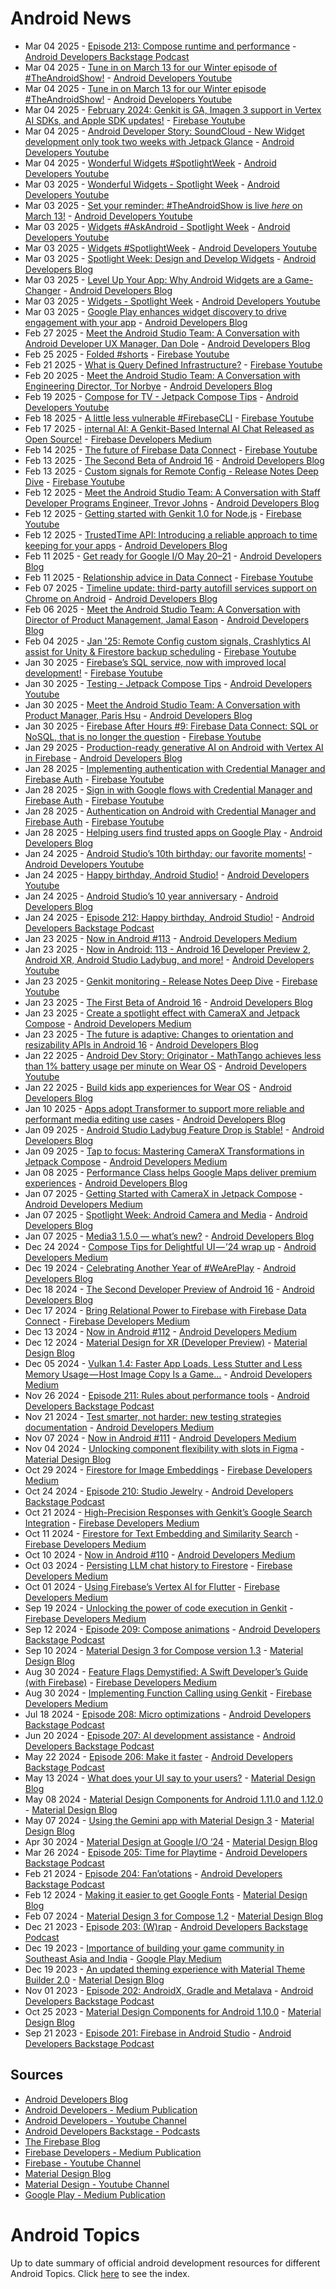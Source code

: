 # Android News

<!-- NEWS:START -->
- Mar 04 2025 - [Episode 213: Compose runtime and performance](http://adbackstage.libsyn.com/episode-213-compose-runtime-and-performance) - [Android Developers Backstage Podcast](https://adbackstage.libsyn.com/)
- Mar 04 2025 - [Tune in on March 13 for our Winter episode of #TheAndroidShow!](https://www.youtube.com/watch?v=azDPpgHa4Pw) - [Android Developers Youtube](https://www.youtube.com/c/AndroidDevelopers)
- Mar 04 2025 - [Tune in on March 13 for our Winter episode #TheAndroidShow!](https://www.youtube.com/watch?v=6Nwq0oI41lg) - [Android Developers Youtube](https://www.youtube.com/c/AndroidDevelopers)
- Mar 04 2025 - [February 2024: Genkit is GA, Imagen 3 support in Vertex AI SDKs, and Apple SDK updates!](https://www.youtube.com/watch?v=YUgXJkNqH9Q) - [Firebase Youtube](https://www.youtube.com/user/Firebase)
- Mar 04 2025 - [Android Developer Story: SoundCloud - New Widget development only took two weeks with Jetpack Glance](https://www.youtube.com/watch?v=JAafI2DuxKI) - [Android Developers Youtube](https://www.youtube.com/c/AndroidDevelopers)
- Mar 04 2025 - [Wonderful Widgets #SpotlightWeek](https://www.youtube.com/watch?v=SGk_hx2sXEo) - [Android Developers Youtube](https://www.youtube.com/c/AndroidDevelopers)
- Mar 03 2025 - [Wonderful Widgets - Spotlight Week](https://www.youtube.com/watch?v=vL9E3i4_cBM) - [Android Developers Youtube](https://www.youtube.com/c/AndroidDevelopers)
- Mar 03 2025 - [Set your reminder: #TheAndroidShow is live *here* on March 13!](https://www.youtube.com/watch?v=gapm5MlH-ZU) - [Android Developers Youtube](https://www.youtube.com/c/AndroidDevelopers)
- Mar 03 2025 - [Widgets #AskAndroid - Spotlight Week](https://www.youtube.com/watch?v=ufWVy9Xdx2s) - [Android Developers Youtube](https://www.youtube.com/c/AndroidDevelopers)
- Mar 03 2025 - [Widgets #SpotlightWeek](https://www.youtube.com/watch?v=3Eu7xBBv9_4) - [Android Developers Youtube](https://www.youtube.com/c/AndroidDevelopers)
- Mar 03 2025 - [Spotlight Week: Design and Develop Widgets](http://android-developers.googleblog.com/2025/03/spotlight-week-widgets.html) - [Android Developers Blog](https://android-developers.googleblog.com/)
- Mar 03 2025 - [Level Up Your App: Why Android Widgets are a Game-Changer](http://android-developers.googleblog.com/2025/03/level-up-your-app-why-android-widgets.html) - [Android Developers Blog](https://android-developers.googleblog.com/)
- Mar 03 2025 - [Widgets - Spotlight Week](https://www.youtube.com/watch?v=tdV6OPC5lEc) - [Android Developers Youtube](https://www.youtube.com/c/AndroidDevelopers)
- Mar 03 2025 - [Google Play enhances widget discovery to drive engagement with your app](http://android-developers.googleblog.com/2025/03/google-play-enhances-widget-discovery.html) - [Android Developers Blog](https://android-developers.googleblog.com/)
- Feb 27 2025 - [Meet the Android Studio Team: A Conversation with Android Developer UX Manager, Dan Dole](http://android-developers.googleblog.com/2025/02/meet-android-studio-team-dan-dole.html) - [Android Developers Blog](https://android-developers.googleblog.com/)
- Feb 25 2025 - [Folded #shorts](https://www.youtube.com/watch?v=fIRh1BHN-W0) - [Firebase Youtube](https://www.youtube.com/user/Firebase)
- Feb 21 2025 - [What is Query Defined  Infrastructure?](https://www.youtube.com/watch?v=hbGdEVceWCo) - [Firebase Youtube](https://www.youtube.com/user/Firebase)
- Feb 20 2025 - [Meet the Android Studio Team: A Conversation with Engineering Director, Tor Norbye](http://android-developers.googleblog.com/2025/02/meet-android-studio-team-tor-norbye.html) - [Android Developers Blog](https://android-developers.googleblog.com/)
- Feb 19 2025 - [Compose for TV - Jetpack Compose Tips](https://www.youtube.com/watch?v=ruJj-wXE3aE) - [Android Developers Youtube](https://www.youtube.com/c/AndroidDevelopers)
- Feb 18 2025 - [A little less vulnerable #FirebaseCLI](https://www.youtube.com/watch?v=gn3b8pArhuA) - [Firebase Youtube](https://www.youtube.com/user/Firebase)
- Feb 17 2025 - [internal AI: A Genkit-Based Internal AI Chat Released as Open Source!](https://medium.com/firebase-developers/internal-ai-a-genkit-based-internal-ai-chat-released-as-open-source-37795896a106?source=rss----8e8b7dc6774d---4) - [Firebase Developers Medium](https://medium.com/firebase-developers)
- Feb 14 2025 - [The future of Firebase Data Connect](https://www.youtube.com/watch?v=1vz0ubezT7Q) - [Firebase Youtube](https://www.youtube.com/user/Firebase)
- Feb 13 2025 - [The Second Beta of Android 16](http://android-developers.googleblog.com/2025/02/second-beta-android16.html) - [Android Developers Blog](https://android-developers.googleblog.com/)
- Feb 13 2025 - [Custom signals for Remote Config - Release Notes Deep Dive](https://www.youtube.com/watch?v=8InZoAqOZGY) - [Firebase Youtube](https://www.youtube.com/user/Firebase)
- Feb 12 2025 - [Meet the Android Studio Team: A Conversation with Staff Developer Programs Engineer, Trevor Johns](http://android-developers.googleblog.com/2025/02/meet-android-studio-team-trevor-johns.html) - [Android Developers Blog](https://android-developers.googleblog.com/)
- Feb 12 2025 - [Getting started with Genkit 1.0 for Node.js](https://www.youtube.com/watch?v=3p1P5grjXIQ) - [Firebase Youtube](https://www.youtube.com/user/Firebase)
- Feb 12 2025 - [TrustedTime API: Introducing a reliable approach to time keeping for your apps](http://android-developers.googleblog.com/2025/02/trustedtime-api-introducing-reliable-approach-to-time-keeping-for-apps.html) - [Android Developers Blog](https://android-developers.googleblog.com/)
- Feb 11 2025 - [Get ready for Google I/O May 20–21](http://android-developers.googleblog.com/2025/02/get-ready-for-google-io-2025.html) - [Android Developers Blog](https://android-developers.googleblog.com/)
- Feb 11 2025 - [Relationship advice in Data Connect](https://www.youtube.com/watch?v=GC-WsYsYBi0) - [Firebase Youtube](https://www.youtube.com/user/Firebase)
- Feb 07 2025 - [Timeline update: third-party autofill services support on Chrome on Android](http://android-developers.googleblog.com/2025/02/chrome-3p-autofill-services-update.html) - [Android Developers Blog](https://android-developers.googleblog.com/)
- Feb 06 2025 - [Meet the Android Studio Team: A Conversation with Director of Product Management, Jamal Eason](http://android-developers.googleblog.com/2025/02/meet-the-android-studio-team-Jamal-Eason.html) - [Android Developers Blog](https://android-developers.googleblog.com/)
- Feb 04 2025 - [Jan '25: Remote Config custom signals, Crashlytics AI assist for Unity & Firestore backup scheduling](https://www.youtube.com/watch?v=Ss1BmbJ_oKk) - [Firebase Youtube](https://www.youtube.com/user/Firebase)
- Jan 30 2025 - [Firebase’s SQL service, now with improved local development!](https://www.youtube.com/watch?v=IETSzcNhcmk) - [Firebase Youtube](https://www.youtube.com/user/Firebase)
- Jan 30 2025 - [Testing - Jetpack Compose Tips](https://www.youtube.com/watch?v=Y9GWnwi9D0I) - [Android Developers Youtube](https://www.youtube.com/c/AndroidDevelopers)
- Jan 30 2025 - [Meet the Android Studio Team: A Conversation with Product Manager, Paris Hsu](http://android-developers.googleblog.com/2025/01/meet-the-android-studio-team-paris-hsu.html) - [Android Developers Blog](https://android-developers.googleblog.com/)
- Jan 30 2025 - [Firebase After Hours #9: Firebase Data Connect: SQL or NoSQL, that is no longer the question](https://www.youtube.com/watch?v=DgqJMpc0uh4) - [Firebase Youtube](https://www.youtube.com/user/Firebase)
- Jan 29 2025 - [Production-ready generative AI on Android with Vertex AI in Firebase](http://android-developers.googleblog.com/2025/01/production-ready-generative-ai-on-android-with-vertex-ai-firebase-.html) - [Android Developers Blog](https://android-developers.googleblog.com/)
- Jan 28 2025 - [Implementing authentication with Credential Manager and Firebase Auth](https://www.youtube.com/watch?v=ELB0W7f_Ib4) - [Firebase Youtube](https://www.youtube.com/user/Firebase)
- Jan 28 2025 - [Sign in with Google flows with Credential Manager and Firebase Auth](https://www.youtube.com/watch?v=P-3GmvmIdRo) - [Firebase Youtube](https://www.youtube.com/user/Firebase)
- Jan 28 2025 - [Authentication on Android with Credential Manager and Firebase Auth](https://www.youtube.com/watch?v=eAyq9AWLRlY) - [Firebase Youtube](https://www.youtube.com/user/Firebase)
- Jan 28 2025 - [Helping users find trusted apps on Google Play](http://android-developers.googleblog.com/2025/01/helping-users-find-trusted-apps-on-google-play.html) - [Android Developers Blog](https://android-developers.googleblog.com/)
- Jan 24 2025 - [Android Studio’s 10th birthday: our favorite moments!](https://www.youtube.com/watch?v=R1uWWjQMYOI) - [Android Developers Youtube](https://www.youtube.com/c/AndroidDevelopers)
- Jan 24 2025 - [Happy birthday, Android Studio!](https://www.youtube.com/watch?v=IhP4xwRPJGY) - [Android Developers Youtube](https://www.youtube.com/c/AndroidDevelopers)
- Jan 24 2025 - [Android Studio’s 10 year anniversary](http://android-developers.googleblog.com/2025/01/android-studios-10-year-anniversary.html) - [Android Developers Blog](https://android-developers.googleblog.com/)
- Jan 24 2025 - [Episode 212: Happy birthday, Android Studio!](http://adbackstage.libsyn.com/episode-212-happy-birthday-android-studio) - [Android Developers Backstage Podcast](https://adbackstage.libsyn.com/)
- Jan 23 2025 - [Now in Android #113](https://medium.com/androiddevelopers/now-in-android-113-d6617517df62?source=rss----95b274b437c2---4) - [Android Developers Medium](https://medium.com/androiddevelopers)
- Jan 23 2025 - [Now in Android: 113 - Android 16 Developer Preview 2, Android XR, Android Studio Ladybug, and more!](https://www.youtube.com/watch?v=Advtp0qApEI) - [Android Developers Youtube](https://www.youtube.com/c/AndroidDevelopers)
- Jan 23 2025 - [Genkit monitoring - Release Notes Deep Dive](https://www.youtube.com/watch?v=9zTgJgXTHPQ) - [Firebase Youtube](https://www.youtube.com/user/Firebase)
- Jan 23 2025 - [The First Beta of Android 16](http://android-developers.googleblog.com/2025/01/first-beta-android16.html) - [Android Developers Blog](https://android-developers.googleblog.com/)
- Jan 23 2025 - [Create a spotlight effect with CameraX and Jetpack Compose](https://medium.com/androiddevelopers/create-a-spotlight-effect-with-camerax-and-jetpack-compose-8a7fa5b76641?source=rss----95b274b437c2---4) - [Android Developers Medium](https://medium.com/androiddevelopers)
- Jan 23 2025 - [The future is adaptive: Changes to orientation and resizability APIs in Android 16](http://android-developers.googleblog.com/2025/01/orientation-and-resizability-changes-in-android-16.html) - [Android Developers Blog](https://android-developers.googleblog.com/)
- Jan 22 2025 - [Android Dev Story: Originator - MathTango achieves less than 1% battery usage per minute on Wear OS](https://www.youtube.com/watch?v=ubtU9lz6KwI) - [Android Developers Youtube](https://www.youtube.com/c/AndroidDevelopers)
- Jan 22 2025 - [Build kids app experiences for Wear OS](http://android-developers.googleblog.com/2025/01/build-kids-app-experiences-for-wear-os.html) - [Android Developers Blog](https://android-developers.googleblog.com/)
- Jan 10 2025 - [Apps adopt Transformer to support more reliable and performant media editing use cases](http://android-developers.googleblog.com/2025/01/apps-adopt-transformer-to-support-more-reliable-media-editing-use-cases.html) - [Android Developers Blog](https://android-developers.googleblog.com/)
- Jan 09 2025 - [Android Studio Ladybug Feature Drop is Stable!](http://android-developers.googleblog.com/2025/01/android-studio-ladybug-feature-drop-is-stable.html) - [Android Developers Blog](https://android-developers.googleblog.com/)
- Jan 09 2025 - [Tap to focus: Mastering CameraX Transformations in Jetpack Compose](https://medium.com/androiddevelopers/tap-to-focus-mastering-camerax-transformations-in-jetpack-compose-440853280a6e?source=rss----95b274b437c2---4) - [Android Developers Medium](https://medium.com/androiddevelopers)
- Jan 08 2025 - [Performance Class helps Google Maps deliver premium experiences](http://android-developers.googleblog.com/2025/01/performance-class-helps-google-maps-deliver-premium-experiences.html) - [Android Developers Blog](https://android-developers.googleblog.com/)
- Jan 07 2025 - [Getting Started with CameraX in Jetpack Compose](https://medium.com/androiddevelopers/getting-started-with-camerax-in-jetpack-compose-781c722ca0c4?source=rss----95b274b437c2---4) - [Android Developers Medium](https://medium.com/androiddevelopers)
- Jan 07 2025 - [Spotlight Week: Android Camera and Media](http://android-developers.googleblog.com/2025/01/spotlight-week-android-camera-and-media.html) - [Android Developers Blog](https://android-developers.googleblog.com/)
- Jan 07 2025 - [Media3 1.5.0 — what’s new?](http://android-developers.googleblog.com/2025/01/media3-150-whats-new.html) - [Android Developers Blog](https://android-developers.googleblog.com/)
- Dec 24 2024 - [Compose Tips for Delightful UI — ’24 wrap up](https://medium.com/androiddevelopers/compose-tips-for-delightful-ui-24-wrap-up-1cfe18163ddd?source=rss----95b274b437c2---4) - [Android Developers Medium](https://medium.com/androiddevelopers)
- Dec 19 2024 - [Celebrating Another Year of #WeArePlay](http://android-developers.googleblog.com/2024/12/celebrating-another-year-of-weareplay.html) - [Android Developers Blog](https://android-developers.googleblog.com/)
- Dec 18 2024 - [The Second Developer Preview of Android 16](http://android-developers.googleblog.com/2024/12/second-developer-preview-android16.html) - [Android Developers Blog](https://android-developers.googleblog.com/)
- Dec 17 2024 - [Bring Relational Power to Firebase with Firebase Data Connect](https://medium.com/firebase-developers/bring-relational-power-to-firebase-with-firebase-data-connect-e65e5c420ca8?source=rss----8e8b7dc6774d---4) - [Firebase Developers Medium](https://medium.com/firebase-developers)
- Dec 13 2024 - [Now in Android #112](https://medium.com/androiddevelopers/now-in-android-112-fc66ce31550c?source=rss----95b274b437c2---4) - [Android Developers Medium](https://medium.com/androiddevelopers)
- Dec 12 2024 - [Material Design for XR (Developer Preview)](https://material.io/blog/material-design-xr-dev-preview) - [Material Design Blog](https://material.io/blog)
- Dec 05 2024 - [Vulkan 1.4: Faster App Loads, Less Stutter and Less Memory Usage — Host Image Copy Is a Game…](https://medium.com/androiddevelopers/vulkan-1-4-faster-app-loads-less-stutter-and-less-memory-usage-host-image-copy-is-a-game-53c57e531f5d?source=rss----95b274b437c2---4) - [Android Developers Medium](https://medium.com/androiddevelopers)
- Nov 26 2024 - [Episode 211: Rules about performance tools](http://adbackstage.libsyn.com/episode-211-rules-about-performance-tools) - [Android Developers Backstage Podcast](https://adbackstage.libsyn.com/)
- Nov 21 2024 - [Test smarter, not harder: new testing strategies documentation](https://medium.com/androiddevelopers/test-smarter-not-harder-new-testing-strategies-documentation-255973814ae3?source=rss----95b274b437c2---4) - [Android Developers Medium](https://medium.com/androiddevelopers)
- Nov 07 2024 - [Now in Android #111](https://medium.com/androiddevelopers/now-in-android-111-9c60a12a8473?source=rss----95b274b437c2---4) - [Android Developers Medium](https://medium.com/androiddevelopers)
- Nov 04 2024 - [Unlocking component flexibility with slots in Figma](https://material.io/blog/material-3-slot-components-figma) - [Material Design Blog](https://material.io/blog)
- Oct 29 2024 - [Firestore for Image Embeddings](https://medium.com/firebase-developers/firestore-for-image-embeddings-f3fa2a5a5058?source=rss----8e8b7dc6774d---4) - [Firebase Developers Medium](https://medium.com/firebase-developers)
- Oct 24 2024 - [Episode 210: Studio Jewelry](http://adbackstage.libsyn.com/episode-210-studio-jewelry) - [Android Developers Backstage Podcast](https://adbackstage.libsyn.com/)
- Oct 21 2024 - [High-Precision Responses with Genkit’s Google Search Integration](https://medium.com/firebase-developers/high-precision-responses-with-genkits-google-search-integration-7f142f5c9693?source=rss----8e8b7dc6774d---4) - [Firebase Developers Medium](https://medium.com/firebase-developers)
- Oct 11 2024 - [Firestore for Text Embedding and Similarity Search](https://medium.com/firebase-developers/firestore-for-text-embedding-and-similarity-search-d74acbc8d6f5?source=rss----8e8b7dc6774d---4) - [Firebase Developers Medium](https://medium.com/firebase-developers)
- Oct 10 2024 - [Now in Android #110](https://medium.com/androiddevelopers/now-in-android-110-a8ae5802604f?source=rss----95b274b437c2---4) - [Android Developers Medium](https://medium.com/androiddevelopers)
- Oct 03 2024 - [Persisting LLM chat history to Firestore](https://medium.com/firebase-developers/persisting-llm-chat-history-to-firestore-4e3716dd67fe?source=rss----8e8b7dc6774d---4) - [Firebase Developers Medium](https://medium.com/firebase-developers)
- Oct 01 2024 - [Using Firebase’s Vertex AI for Flutter](https://medium.com/firebase-developers/using-firebases-vertex-ai-for-flutter-abdd85d1d1a8?source=rss----8e8b7dc6774d---4) - [Firebase Developers Medium](https://medium.com/firebase-developers)
- Sep 19 2024 - [Unlocking the power of code execution in Genkit](https://medium.com/firebase-developers/getting-started-with-code-execution-in-genkit-c5391b45b321?source=rss----8e8b7dc6774d---4) - [Firebase Developers Medium](https://medium.com/firebase-developers)
- Sep 12 2024 - [Episode 209: Compose animations](http://adbackstage.libsyn.com/episode-209-compose-animations) - [Android Developers Backstage Podcast](https://adbackstage.libsyn.com/)
- Sep 10 2024 - [Material Design 3 for Compose version 1.3](https://material.io/blog/material-3-compose-1-3) - [Material Design Blog](https://material.io/blog)
- Aug 30 2024 - [Feature Flags Demystified: A Swift Developer’s Guide (with Firebase)](https://medium.com/firebase-developers/implementing-ios-feature-flags-using-firebase-760a43afe863?source=rss----8e8b7dc6774d---4) - [Firebase Developers Medium](https://medium.com/firebase-developers)
- Aug 30 2024 - [Implementing Function Calling using Genkit](https://medium.com/firebase-developers/implementing-function-calling-using-genkit-0c03f6cb9179?source=rss----8e8b7dc6774d---4) - [Firebase Developers Medium](https://medium.com/firebase-developers)
- Jul 18 2024 - [Episode 208: Micro optimizations](http://adbackstage.libsyn.com/episode-208-micro-optimizations) - [Android Developers Backstage Podcast](https://adbackstage.libsyn.com/)
- Jun 20 2024 - [Episode 207: AI development assistance](http://adbackstage.libsyn.com/episode-207-ai-development-assistance) - [Android Developers Backstage Podcast](https://adbackstage.libsyn.com/)
- May 22 2024 - [Episode 206: Make it faster](http://adbackstage.libsyn.com/episode-206-make-it-faster) - [Android Developers Backstage Podcast](https://adbackstage.libsyn.com/)
- May 13 2024 - [What does your UI say to your users?](https://material.io/blog/testing-material-3) - [Material Design Blog](https://material.io/blog)
- May 08 2024 - [Material Design Components for Android 1.11.0 and 1.12.0](https://material.io/blog/android-stable-release-1-12-0) - [Material Design Blog](https://material.io/blog)
- May 07 2024 - [Using the Gemini app with Material Design 3](https://material.io/blog/how-to-gemini-app-compose-material-design-3) - [Material Design Blog](https://material.io/blog)
- Apr 30 2024 - [Material Design at Google I/O ‘24](https://material.io/blog/google-io-2024) - [Material Design Blog](https://material.io/blog)
- Mar 26 2024 - [Episode 205: Time for Playtime](http://adbackstage.libsyn.com/episode-205-time-for-playtime) - [Android Developers Backstage Podcast](https://adbackstage.libsyn.com/)
- Feb 21 2024 - [Episode 204: Fan’otations](http://adbackstage.libsyn.com/episode-204-fanotations) - [Android Developers Backstage Podcast](https://adbackstage.libsyn.com/)
- Feb 12 2024 - [Making it easier to get Google Fonts](https://material.io/blog/get-google-fonts-update) - [Material Design Blog](https://material.io/blog)
- Feb 07 2024 - [Material Design 3 for Compose 1.2](https://material.io/blog/material-3-compose-1-2) - [Material Design Blog](https://material.io/blog)
- Dec 21 2023 - [Episode 203: (W)rap](http://adbackstage.libsyn.com/episode-203-wrap) - [Android Developers Backstage Podcast](https://adbackstage.libsyn.com/)
- Dec 19 2023 - [Importance of building your game community in Southeast Asia and India](https://medium.com/googleplaydev/importance-of-building-your-game-community-in-southeast-asia-and-india-dc3aaa65902a?source=rss----1f8baa23933d---4) - [Google Play Medium](https://medium.com/googleplaydev)
- Dec 19 2023 - [An updated theming experience with Material Theme Builder 2.0](https://material.io/blog/material-theme-builder-2-color-match) - [Material Design Blog](https://material.io/blog)
- Nov 01 2023 - [Episode 202: AndroidX, Gradle and Metalava](http://adbackstage.libsyn.com/episode-202-androidx-gradle-and-metalava) - [Android Developers Backstage Podcast](https://adbackstage.libsyn.com/)
- Oct 25 2023 - [Material Design Components for Android 1.10.0](https://material.io/blog/android-stable-release-1-10-0) - [Material Design Blog](https://material.io/blog)
- Sep 21 2023 - [Episode 201: Firebase in Android Studio](http://adbackstage.libsyn.com/episode-201-firebase-in-android-studio) - [Android Developers Backstage Podcast](https://adbackstage.libsyn.com/)<!-- NEWS:END -->

## Sources

* [Android Developers Blog](https://android-developers.googleblog.com/)
* [Android Developers - Medium Publication](https://medium.com/androiddevelopers)
* [Android Developers - Youtube Channel](https://www.youtube.com/c/AndroidDevelopers)
* [Android Developers Backstage - Podcasts](https://adbackstage.libsyn.com/)
* [The Firebase Blog](https://firebase.googleblog.com/)
* [Firebase Developers - Medium Publication](https://medium.com/firebase-developers)
* [Firebase - Youtube Channel](https://www.youtube.com/user/Firebase)
* [Material Design Blog](https://material.io/blog)
* [Material Design - Youtube Channel](https://www.youtube.com/c/MaterialDesign)
* [Google Play - Medium Publication](https://medium.com/googleplaydev)

# Android Topics
Up to date summary of official android development resources for different Android Topics. Click [here](https://androidtopicsindex.dipien.com/) to see the index.

